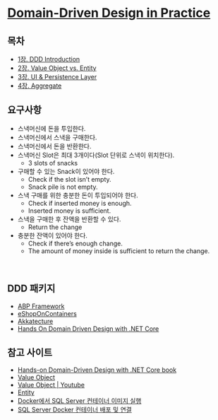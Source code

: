 # [Domain-Driven Design in Practice](https://app.pluralsight.com/library/courses/domain-driven-design-in-practice/table-of-contents?aid=7010a000002LUv7AAG)

## 목차
- [1장. DDD Introduction](./Ch01)
- [2장. Value Object vs. Entity](./Ch02)
- [3장. UI & Persistence Layer](./Ch03)
- [4장. Aggregate](./Ch04)

## 요구사항
- 스낵머신에 돈을 투입한다.
- 스낵머신에서 스낵을 구매한다.
- 스낵머신에서 돈을 반환한다.
- 스낵머신 Slot은 최대 3개이다(Slot 단위로 스낵이 위치한다).  
  - 3 slots of snacks
- 구매할 수 있는 Snack이 있어야 한다.  
  - Check if the slot isn’t empty.
  - Snack pile is not empty.
- 스낵 구매를 위한 충분한 돈이 투입되어야 한다.  
  - Check if inserted money is enough.
  - Inserted money is sufficient.
- 스낵을 구매한 후 잔액을 반환할 수 있다.  
  - Return the change
- 충분한 잔액이 있어야 한다. 
  - Check if there’s enough change.
  - The amount of money inside is sufficient to return the change.

<br/>

## DDD 패키지
- [ABP Framework](https://github.com/abpframework/abp)
- [eShopOnContainers](https://github.com/dotnet-architecture/eShopOnContainers)
- [Akkatecture](https://github.com/Lutando/Akkatecture)
- [Hands On Domain Driven Design with .NET Core](https://github.com/PacktPublishing/Hands-On-Domain-Driven-Design-with-.NET-Core)

## 참고 사이트
- [Hands-on Domain-Driven Design with .NET Core book](https://github.com/alexeyzimarev/ddd-book)
- [Value Object](https://docs.microsoft.com/ko-kr/dotnet/architecture/microservices/microservice-ddd-cqrs-patterns/implement-value-objects)
- [Value Object | Youtube](https://www.youtube.com/watch?v=kVtfQrkDC94)
- [Entity](https://docs.microsoft.com/ko-kr/dotnet/architecture/microservices/microservice-ddd-cqrs-patterns/seedwork-domain-model-base-classes-interfaces)
- [Docker에서 SQL Server 컨테이너 이미지 실행](https://docs.microsoft.com/ko-kr/sql/linux/quickstart-install-connect-docker?view=sql-server-ver15&preserve-view=true&pivots=cs1-bash)
- [SQL Server Docker 컨테이너 배포 및 연결](https://docs.microsoft.com/ko-kr/sql/linux/sql-server-linux-docker-container-deployment?view=sql-server-ver15&pivots=cs1-bash)
